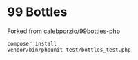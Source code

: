# 99 Bottles

Forked from calebporzio/99bottles-php

```
composer install
vendor/bin/phpunit test/bottles_test.php
```